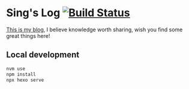 # Sing's Log [![Build Status](https://app.travis-ci.com/Asing1001/asing1001.github.io.svg?branch=hexo)](https://app.travis-ci.com/Asing1001/asing1001.github.io)

[This is my blog](https://www.paddingleft.com/), I believe knowledge worth sharing, wish you find some great things here!

## Local development

```bash
nvm use
npm install
npx hexo serve
```
